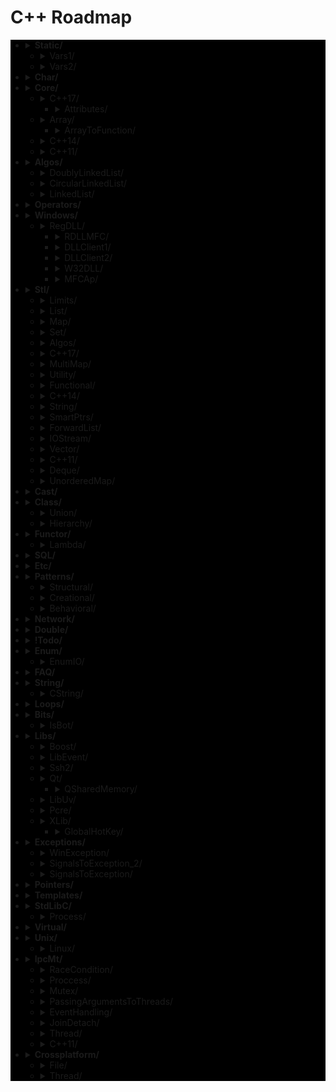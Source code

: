# C++ Roadmap

<div style="background-color:black">

* <details>
  <summary><b>Static/</b></summary>


    * `StaticHolder.cpp`
    * `Data.cpp`


  </details>


   * <details>
     <summary>Vars1/</summary>


      * `module.h`
      * `main_Var1.cpp`
      * `header.h`
      * `module.inl`


     </details>


   * <details>
     <summary>Vars2/</summary>


      * `CxVars.inl`
      * `module.h`
      * `CVar.h`
      * `CxVars.h`
      * `main_Var2.cpp`
      * `module.inl`


     </details>


* <details>
  <summary><b>Char/</b></summary>


    * `IntToChar.cpp`
    * `Escape.cpp`


  </details>


* <details>
  <summary><b>Core/</b></summary>


    * `LvalueRvalue.cpp`
    * `Explicit.cpp`
    * `GoTo.cpp`
    * `ReturnBool.cpp`
    * `NamespaceOperator.cpp`
    * `MoveRef.cpp`
    * `ConstructNew.cpp`
    * `OperatorsNewDelete.cpp`
    * `PlacementNew.cpp`
    * `InitMembers.cpp`
    * `VariableArguments.cpp`
    * `InlineFunction.cpp`
    * `TypeNames.cpp`
    * `Move.cpp`
    * `ZeroDivision.cpp`
    * `ValueInitialization.cpp`
    * `TypeSizes.cpp`
    * `SwitchString.cpp`
    * `InitVars.cpp`


  </details>


   * <details>
     <summary>C++17/</summary>


      * `TemplateAutoParam.cpp`
      * `StructuredBindings.cpp`
      * `NestedNamespaces.cpp`
      * `LambdaThisByValue.cpp`
      * `EnumListInitialization.cpp`
      * `StructuredBindingsRef.cpp`
      * `ConstexprIf.cpp`
      * `BracedInitList.cpp`
      * `ConstexprLambda.cpp`
      * `FoldExpressions.cpp`
      * `InlineVars.cpp`
      * `TemplateArgDeduction.cpp`
      * `SelectionVarInitializer.cpp`
      * `Utf8CharLiterals.cpp`


     </details>


      * <details>
        <summary>Attributes/</summary>


        * `maybe_unused.cpp`
        * `Sample1.cpp`
        * `fallthrough.cpp`
        * `nodiscard.cpp`


        </details>


   * <details>
     <summary>Array/</summary>


      * `ArraySize.cpp`


     </details>


      * <details>
        <summary>ArrayToFunction/</summary>


        * `ArrayToFunction3.cpp`
        * `ArrayToFunction1.cpp`
        * `ArrayToFunction2.cpp`


        </details>


   * <details>
     <summary>C++14/</summary>




     </details>


   * <details>
     <summary>C++11/</summary>




     </details>


* <details>
  <summary><b>Algos/</b></summary>


    * `Algoritms.txt`


  </details>


   * <details>
     <summary>DoublyLinkedList/</summary>


      * `DoubleLinkedListDeletion.cpp`
      * `DoubleLinkedListInsertion.cpp`
      * `DoubleLinkedList.cpp`


     </details>


   * <details>
     <summary>CircularLinkedList/</summary>


      * `CircularLinkedList.cpp`


     </details>


   * <details>
     <summary>LinkedList/</summary>


      * `LinkedListInsertion.cpp`
      * `DetectLoopInLinkedList.cpp`
      * `SortedMergeOfTwoLinkedList.cpp`
      * `ReverseALinkedList.cpp`
      * `LinkedListDeletion.cpp`
      * `PrintNthNodeFromTheEndOfLinkedList.cpp`
      * `LinkedListSearchForANode.cpp`


     </details>


* <details>
  <summary><b>Operators/</b></summary>


    * `OverloadingPrefixIncermentDecrementOperator.cpp`
    * `Exclamanation.cpp`
    * `OverloadingLogicalOperator.cpp`
    * `OperatorIn.cpp`
    * `OverloadingArithmeticOperator.cpp`
    * `OverloadingInputOutputOperator.cpp`
    * `OverloadingPostfixIncermentDecrementOperator.cpp`
    * `OverloadingUnaryOperator.cpp`
    * `OverloadingArithmeticOperatorUsingMemberFunction.cpp`


  </details>


* <details>
  <summary><b>Windows/</b></summary>


    * `CxHandle.cpp`
    * `getuid.cpp`
    * `Batery.cpp`
    * `OsBit.txt`
    * `AnsiUtf8.cpp`
    * `Event.cpp`
    * `GetTokenInformation.cpp`
    * `CommandLine.cpp`
    * `MemoryUsage.cpp`
    * `OsBit.cpp`
    * `WaitForSingleObject.cpp`


  </details>


   * <details>
     <summary>RegDLL/</summary>




     </details>


      * <details>
        <summary>RDLLMFC/</summary>


        * `StdAfx.cpp`
        * `RDLLMFC.cpp`
        * `RDLLMFC.h`
        * `Resource.h`
        * `DLLCode.h`
        * `DLLCode.cpp`
        * `StdAfx.h`


        </details>


      * <details>
        <summary>DLLClient1/</summary>


        * `DLLCode.h`
        * `DLLCode.cpp`


        </details>


      * <details>
        <summary>DLLClient2/</summary>


        * `DLLCode.h`
        * `DLLClient2.cpp`


        </details>


      * <details>
        <summary>W32DLL/</summary>


        * `StdAfx.cpp`
        * `DLLCode.h`
        * `DLLCode.cpp`
        * `W32DLL.cpp`
        * `StdAfx.h`


        </details>


      * <details>
        <summary>MFCAp/</summary>


        * `StdAfx.cpp`
        * `MainFrm.cpp`
        * `Resource.h`
        * `MFCApView.h`
        * `MFCApDoc.h`
        * `DLLCode.h`
        * `MFCApView.cpp`
        * `MFCAp.h`
        * `MFCAp.cpp`
        * `MFCApDoc.cpp`
        * `MainFrm.h`
        * `StdAfx.h`


        </details>


* <details>
  <summary><b>Stl/</b></summary>


    * `StlFeatures.txt`


  </details>


   * <details>
     <summary>Limits/</summary>


      * `NumericLimits.cpp`
      * `DoubleLimits.cpp`


     </details>


   * <details>
     <summary>List/</summary>


      * `splice.cpp`
      * `ListErase.cpp`
      * `insertInLoop.cpp`
      * `ListSearchUsingGenerate.cpp`
      * `ListRemove.cpp`
      * `ListOperations.cpp`
      * `insert.cpp`
      * `ListRemoveIf.cpp`
      * `ListSort.cpp`
      * `ListConditionalEraseWhileIteration.cpp`
      * `ListSearchUsingFind.cpp`
      * `list.cpp`


     </details>


   * <details>
     <summary>Map/</summary>


      * `Maps.cpp`
      * `OperatorAccess.cpp`
      * `MapReversePrint.cpp`
      * `MapComparison.cpp`
      * `MapOperatorAccessElement.cpp`
      * `MapDeletionByIteratorRange.cpp`
      * `MapComparisonByUserDefinedObjects.cpp`
      * `Erase.cpp`
      * `MapInsertion.cpp`
      * `MapUnorderedMap.cpp`
      * `MapBasics.cpp`
      * `Bool.cpp`


     </details>


   * <details>
     <summary>Set/</summary>


      * `SetInsertionUsingIteratorRange.cpp`
      * `set_insert.cpp`
      * `SetsWithUserDefinedClassesUsingComparator.cpp`
      * `SetsBasics.cpp`
      * `SearchInASet.cpp`
      * `SetErase.cpp`
      * `VerifyAndInsertInSet.cpp`
      * `SetsWithUserDefinedClasses.cpp`


     </details>


   * <details>
     <summary>Algos/</summary>


      * `difference.cpp`
      * `accumulate.cpp`
      * `sort.txt`
      * `replace_if.cpp`
      * `transform.cpp`
      * `set_symmetric_difference.cpp`


     </details>


   * <details>
     <summary>C++17/</summary>


      * `Any.cpp`
      * `StringView2.cpp`
      * `Invoke.cpp`
      * `Variant.cpp`
      * `ParallelAlgos.cpp`
      * `Apply.cpp`
      * `Optional.cpp`
      * `Fs.cpp`
      * `Byte.cpp`
      * `MapSetSplicing.cpp`


     </details>


   * <details>
     <summary>MultiMap/</summary>


      * `MultimapOperations.cpp`
      * `MultimapCI.cpp`
      * `MultimapBasics.cpp`


     </details>


   * <details>
     <summary>Utility/</summary>


      * `forward.cpp`


     </details>


   * <details>
     <summary>Functional/</summary>


      * `ref.cpp`


     </details>


   * <details>
     <summary>C++14/</summary>




     </details>


   * <details>
     <summary>String/</summary>


      * `reverse.cpp`
      * `CstrNull.cpp`
      * `stringWithNull.cpp`


     </details>


   * <details>
     <summary>SmartPtrs/</summary>


      * `AutoPtrVSUniquePtr.cpp`
      * `smart-pointers-in-cpp11.html`


     </details>


   * <details>
     <summary>ForwardList/</summary>


      * `ForwardListOperation2.cpp`
      * `ForwardListOperation1.cpp`
      * `ForwardListAssign.cpp`


     </details>


   * <details>
     <summary>IOStream/</summary>


      * `OperatorOutput.cpp`


     </details>


   * <details>
     <summary>Vector/</summary>


      * `RandomNumberInitializationInVector.cpp`
      * `RemoveAllOccurrencesOfAnElementFromVector.cpp`
      * `VectorOperations1.cpp`
      * `slice.cpp`
      * `VectorInitialization.cpp`
      * `VectorOperations3.cpp`
      * `SimpleOperationsOnVector.cpp`
      * `VectorEraseRemove.cpp`
      * `VectorListDequePushBack.cpp`
      * `VectorOperations2.cpp`
      * `RemoveAllOccurrencesOfAnElementFromVector2.cpp`


     </details>


   * <details>
     <summary>C++11/</summary>




     </details>


   * <details>
     <summary>Deque/</summary>


      * `DequeImplementation.cpp`
      * `DequeOperations.cpp`


     </details>


   * <details>
     <summary>UnorderedMap/</summary>


      * `UnorderedMapInitialization.cpp`
      * `UnorderedMapInsertion.cpp`
      * `UnorderedMapBasics.cpp`


     </details>


* <details>
  <summary><b>Cast/</b></summary>


    * `ReinterpretCast.cpp`
    * `Casts.cpp`
    * `BoolCast.cpp`


  </details>


* <details>
  <summary><b>Class/</b></summary>


    * `MethodWithoutBody.cpp`
    * `InitConstructor.cpp`
    * `InheritanceFunctions.cpp`
    * `ConstructOrder.cpp`
    * `CopyConstructor1.cpp`
    * `EmptyStructSizeOf.cpp`
    * `SizeOfClass.cpp`
    * `CallMethod.cpp`
    * `InitOrder.cpp`
    * `CpoyConstructor2.cpp`
    * `FriendClass.cpp`
    * `CondtructorOrder.cpp`


  </details>


   * <details>
     <summary>Union/</summary>


      * `Union.cpp`


     </details>


   * <details>
     <summary>Hierarchy/</summary>


      * `Hierarchy.cpp`
      * `Proxy.cpp`


     </details>


* <details>
  <summary><b>Functor/</b></summary>


    * `FunctorExample4.cpp`
    * `FunctorExample1.cpp`
    * `FunctorExample2.cpp`
    * `NativeFunction.cpp`
    * `Functor.cpp`
    * `FunctorTarget.cpp`
    * `FunctorExample3.cpp`
    * `StaticFunctor.cpp`


  </details>


   * <details>
     <summary>Lambda/</summary>


      * `LambdaMemberVariableCapture.cpp`
      * `LambdaScopes.cpp`
      * `LambdaScopeFaultScenario.cpp`
      * `LambaExamples.cpp`
      * `LambdaPtrsSizes.cpp`
      * `LambdaScopesByValue.cpp`
      * `LambdaScopesByReference.cpp`
      * `GccLambdaLeaky.cpp`
      * `LambdaBasic.cpp`


     </details>


* <details>
  <summary><b>SQL/</b></summary>


    * `test.sql`


  </details>


* <details>
  <summary><b>Etc/</b></summary>


    * `VarVisibility.cpp`
    * `Random.cpp`
    * `GlobalVar2.cpp`
    * `DecIncInt.cpp`
    * `GlobalVar1.cpp`
    * `UnicodeAnsi.cpp`
    * `SizeofUnicodes.cpp`
    * `FunctionDefinition.cpp`


  </details>


* <details>
  <summary><b>Patterns/</b></summary>




  </details>


   * <details>
     <summary>Structural/</summary>


      * `adapter.cpp`
      * `ContainerFacade.h`
      * `proxy.cpp`
      * `bridge.cpp`
      * `facade.cpp`
      * `decorator.cpp`
      * `composite.cpp`
      * `flyweight.cpp`


     </details>


   * <details>
     <summary>Creational/</summary>


      * `ClassFactory.cpp`
      * `Singleton.cpp`
      * `Builder.cpp`
      * `FactoryMethod.cpp`
      * `AbstractFactory.cpp`
      * `Prototype.cpp`


     </details>


   * <details>
     <summary>Behavioral/</summary>


      * `memento.cpp`
      * `iterator.cpp`
      * `strategy.cpp`
      * `visitor2.cpp`
      * `observer.cpp`
      * `visitor1.cpp`
      * `interpreter.cpp`
      * `template_method.cpp`
      * `chain_of_responsibility.cpp`
      * `command.cpp`
      * `state.cpp`
      * `mediator.cpp`
      * `null_object.cpp`
      * `iterator_with_operators.cpp`
      * `observer2.cpp`


     </details>


* <details>
  <summary><b>Network/</b></summary>


    * `IpString.cpp`
    * `TcpUdpDiffs.txt`
    * `Mount.cpp`


  </details>


* <details>
  <summary><b>Double/</b></summary>


    * `IntDoubleCompare.cpp`
    * `DoubleCast.cpp`
    * `DoubleCompare.cpp`
    * `IsGreater.cpp`


  </details>


* <details>
  <summary><b>!Todo/</b></summary>


    * `RSDN.txt`
    * `C++ questions.txt`


  </details>


* <details>
  <summary><b>Enum/</b></summary>


    * `SafeEnum.cpp`
    * `SizeOf.cpp`
    * `ForEnum.cpp`
    * `CodeStyle.cpp`


  </details>


   * <details>
     <summary>EnumIO/</summary>


      * `EnumIO.h`
      * `EnumIO_test.cpp`


     </details>


* <details>
  <summary><b>FAQ/</b></summary>


    * `FAQ.txt`


  </details>


* <details>
  <summary><b>String/</b></summary>


    * `StringView.cpp`
    * `OtherUsefulFunction.cpp`
    * `CapacityFunction.cpp`
    * `InitializationWays.cpp`
    * `InputFunction.cpp`
    * `IteratorFunction.cpp`
    * `Reverse.cpp`
    * `ManipulatingFunction.cpp`


  </details>


   * <details>
     <summary>CString/</summary>


      * `main_CString.cpp`
      * `CString.inl`
      * `CString.h`


     </details>


* <details>
  <summary><b>Loops/</b></summary>


    * `ForBreak.cpp`
    * `SwitchCase.cpp`
    * `For.cpp`
    * `GoToLablel.cpp`
    * `ForVoid.cpp`


  </details>


* <details>
  <summary><b>Bits/</b></summary>


    * `BitMask2.cpp`
    * `BitMask.cpp`
    * `bitset.cpp`
    * `BuffToint.cpp`


  </details>


   * <details>
     <summary>IsBot/</summary>


      * `main_BlackList.cpp`


     </details>


* <details>
  <summary><b>Libs/</b></summary>




  </details>


   * <details>
     <summary>Boost/</summary>


      * `ScopeArray.cpp`
      * `ProgramOptions.cpp`
      * `Bind.cpp`


     </details>


   * <details>
     <summary>LibEvent/</summary>


      * `all_test.cpp`
      * `FAQ.txt`


     </details>


   * <details>
     <summary>Ssh2/</summary>


      * `SSH2.cpp`


     </details>


   * <details>
     <summary>Qt/</summary>


      * `HttpUpload.cpp`


     </details>


      * <details>
        <summary>QSharedMemory/</summary>


        * `main_MainDialog.cpp`
        * `MainDialog.cpp`
        * `MainDialog.h`


        </details>


   * <details>
     <summary>LibUv/</summary>




     </details>


   * <details>
     <summary>Pcre/</summary>




     </details>


   * <details>
     <summary>XLib/</summary>




     </details>


      * <details>
        <summary>GlobalHotKey/</summary>




        </details>


* <details>
  <summary><b>Exceptions/</b></summary>


    * `Try.cpp`
    * `Exception2.cpp`
    * `Exception3.cpp`


  </details>


   * <details>
     <summary>WinException/</summary>


      * `CxWinException.cpp`
      * `WinException.cpp`
      * `CxWinException.h`


     </details>


   * <details>
     <summary>SignalsToException_2/</summary>


      * `SignalHandler.h`
      * `SignalHandler.inl`
      * `SignalsToException_2.cpp`


     </details>


   * <details>
     <summary>SignalsToException/</summary>


      * `SignalsToException.cpp`


     </details>


* <details>
  <summary><b>Pointers/</b></summary>


    * `xPTR_DELETE.cpp`
    * `CatchPtr.hpp`
    * `FunctionPtr.cpp`
    * `AutoPtr.h`


  </details>


* <details>
  <summary><b>Templates/</b></summary>


    * `MaximumOfTwoValues.cpp`
    * `VariadicFunc.cpp`
    * `AverageOfValuesInObjects.cpp`
    * `MaximumOfTwoObjects.cpp`
    * `Templates_and_Classes.txt`
    * `VariadicTemplates3.cpp`
    * `AverageOfAnArray.cpp`
    * `Export.cpp`
    * `VariadicTemplates2.cpp`
    * `ClassTemplate.cpp`
    * `VariadicTemplates.cpp`
    * `Export.h`
    * `Params.cpp`


  </details>


* <details>
  <summary><b>StdLibC/</b></summary>


    * `Time.cpp`
    * `Atoi.cpp`
    * `Printf.cpp`
    * `Strptime.cpp`
    * `BuffZero.cpp`
    * `VSnprintf.cpp`


  </details>


   * <details>
     <summary>Process/</summary>


      * `ExitFunctions.cpp`
      * `Exit.cpp`


     </details>


* <details>
  <summary><b>Virtual/</b></summary>


    * `VirtualInheritance1.cpp`
    * `VirtualDestructor.txt`
    * `VirtualFunction1.cpp`
    * `VirtualInheritance2.cpp`
    * `VirtualFunction2.cpp`
    * `PureVirtual.cpp`


  </details>


* <details>
  <summary><b>Unix/</b></summary>


    * `umask.cpp`
    * `Fork.cpp`


  </details>


   * <details>
     <summary>Linux/</summary>


      * `inotify.cpp`


     </details>


* <details>
  <summary><b>IpcMt/</b></summary>


    * `signal_stacktrace.cpp`
    * `psiginfo.cpp`
    * `signal_ctrl_c.cpp`
    * `ThreadHarwareConcurrency.cpp`
    * `condition_variable.cpp`
    * `signal.cpp`
    * `IpcMethods.txt`


  </details>


   * <details>
     <summary>RaceCondition/</summary>


      * `RaceConditionExample.cpp`
      * `RaceConditionExample2.cpp`


     </details>


   * <details>
     <summary>Proccess/</summary>


      * `Wait.cpp`
      * `ExecuteBin.cpp`
      * `GetStdInOutError.cpp`


     </details>


   * <details>
     <summary>Mutex/</summary>


      * `MutexLockUnlock.cpp`
      * `MutexLockUnlock2.cpp`
      * `MutexLockGuard.cpp`


     </details>


   * <details>
     <summary>PassingArgumentsToThreads/</summary>


      * `PassingPointersTThread.cpp`
      * `PassingReferencesToThread.cpp`
      * `PassingSimpleArgumentsToThread.cpp`


     </details>


   * <details>
     <summary>EventHandling/</summary>


      * `ConditionalVariableBasics.cpp`
      * `BasicXMLEventHandlingUsingConditionalVariable.cpp`
      * `BasicXMLEventHandling.cpp`


     </details>


   * <details>
     <summary>JoinDetach/</summary>


      * `JoiningThreads.cpp`


     </details>


   * <details>
     <summary>Thread/</summary>


      * `ThreadCreationUsingLambdaFunction.cpp`
      * `ThreadCreationUsingFunctionPointer.cpp`
      * `DifferentiatingBetweenThread.cpp`
      * `ThreadCreationUsingFunctionObjects.cpp`


     </details>


   * <details>
     <summary>C++11/</summary>


      * `atomic_flag.cpp`


     </details>


* <details>
  <summary><b>Crossplatform/</b></summary>




  </details>


   * <details>
     <summary>File/</summary>


      * `FileRouter.inl`
      * `File_old.h`
      * `FileRouter.h`
      * `File.h`


     </details>


   * <details>
     <summary>Thread/</summary>


      * `IThreadImpl_win.h`
      * `Thread.h`
      * `Thread_old.h`
      * `IThreadImpl_posix.h`
      * `IThreadImpl.h`


     </details>


</div>
